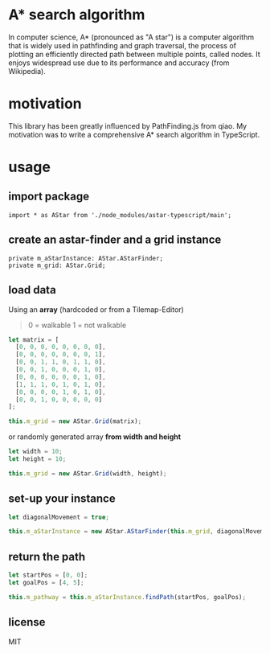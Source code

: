 # A* search algorithm

In computer science, A* (pronounced as "A star") is a computer algorithm that is widely used in pathfinding and graph traversal, the process of plotting an efficiently directed path between multiple points, called nodes. It enjoys widespread use due to its performance and accuracy (from Wikipedia).

# motivation

This library has been greatly influenced by PathFinding.js from qiao. My motivation was to write a comprehensive A* search algorithm in TypeScript.

# usage

## import package

```
import * as AStar from './node_modules/astar-typescript/main';
```
## create an astar-finder and a grid instance

```
private m_aStarInstance: AStar.AStarFinder;
private m_grid: AStar.Grid;
```
## load data

Using an **array** (hardcoded or from a Tilemap-Editor)
> 0 = walkable
> 1 = not walkable

``` ts
let matrix = [
  [0, 0, 0, 0, 0, 0, 0, 0],
  [0, 0, 0, 0, 0, 0, 0, 1],
  [0, 0, 1, 1, 0, 1, 1, 0],
  [0, 0, 1, 0, 0, 0, 1, 0],
  [0, 0, 0, 0, 0, 0, 1, 0],
  [1, 1, 1, 0, 1, 0, 1, 0],
  [0, 0, 0, 0, 1, 0, 1, 0],
  [0, 0, 1, 0, 0, 0, 0, 0]
];

this.m_grid = new AStar.Grid(matrix);
```

or randomly generated array **from width and height**

``` ts
let width = 10;
let height = 10;

this.m_grid = new AStar.Grid(width, height);
```
## set-up your instance

``` ts
let diagonalMovement = true;

this.m_aStarInstance = new AStar.AStarFinder(this.m_grid, diagonalMovement);
```
## return the path

``` ts
let startPos = [0, 0];
let goalPos = [4, 5];

this.m_pathway = this.m_aStarInstance.findPath(startPos, goalPos);

```

## license

MIT

